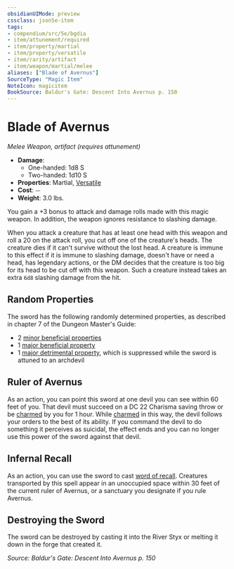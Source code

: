 ```yaml
---
obsidianUIMode: preview
cssclass: json5e-item
tags:
- compendium/src/5e/bgdia
- item/attunement/required
- item/property/martial
- item/property/versatile
- item/rarity/artifact
- item/weapon/martial/melee
aliases: ["Blade of Avernus"]
SourceType: "Magic Item"
NoteIcon: magicitem
BookSource: Baldur's Gate: Descent Into Avernus p. 150
---
```

# Blade of Avernus
*Melee Weapon, artifact (requires attunement)*  

- **Damage**:
  - One-handed: 1d8 S
  - Two-handed: 1d10 S
- **Properties**: Martial, [Versatile](/2-Mechanics/CLI/rules/item-properties.md#Versatile)
- **Cost**: ⏤
- **Weight**: 3.0 lbs.

You gain a +3 bonus to attack and damage rolls made with this magic weapon. In addition, the weapon ignores resistance to slashing damage.

When you attack a creature that has at least one head with this weapon and roll a 20 on the attack roll, you cut off one of the creature's heads. The creature dies if it can't survive without the lost head. A creature is immune to this effect if it is immune to slashing damage, doesn't have or need a head, has legendary actions, or the DM decides that the creature is too big for its head to be cut off with this weapon. Such a creature instead takes an extra `6d8` slashing damage from the hit.

## Random Properties

The sword has the following randomly determined properties, as described in chapter 7 of the Dungeon Master's Guide:

- 2 [minor beneficial properties](/2-Mechanics/CLI/tables/artifact-properties-minor-beneficial-properties.md)  
- 1 [major beneficial property](/2-Mechanics/CLI/tables/artifact-properties-major-beneficial-properties.md)  
- 1 [major detrimental property](/2-Mechanics/CLI/tables/artifact-properties-major-detrimental-properties.md), which is suppressed while the sword is attuned to an archdevil  

## Ruler of Avernus

As an action, you can point this sword at one devil you can see within 60 feet of you. That devil must succeed on a DC 22 Charisma saving throw or be [charmed](/2-Mechanics/CLI/rules/conditions.md#charmed) by you for 1 hour. While [charmed](/2-Mechanics/CLI/rules/conditions.md#charmed) in this way, the devil follows your orders to the best of its ability. If you command the devil to do something it perceives as suicidal, the effect ends and you can no longer use this power of the sword against that devil.

## Infernal Recall

As an action, you can use the sword to cast [word of recall](/2-Mechanics/CLI/spells/word-of-recall.md). Creatures transported by this spell appear in an unoccupied space within 30 feet of the current ruler of Avernus, or a sanctuary you designate if you rule Avernus.

## Destroying the Sword

The sword can be destroyed by casting it into the River Styx or melting it down in the forge that created it.

*Source: Baldur's Gate: Descent Into Avernus p. 150*